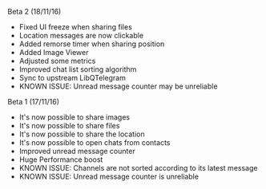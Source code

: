 Beta 2 (18/11/16)
- Fixed UI freeze when sharing files
- Location messages are now clickable
- Added remorse timer when sharing position
- Added Image Viewer
- Adjusted some metrics
- Improved chat list sorting algorithm
- Sync to upstream LibQTelegram
- KNOWN ISSUE: Unread message counter may be unreliable

Beta 1 (17/11/16)
- It's now possible to share images
- It's now possible to share files
- It's now possible to share the location
- It's now possible to open chats from contacts
- Improved unread message counter
- Huge Performance boost
- KNOWN ISSUE: Channels are not sorted according to its latest message
- KNOWN ISSUE: Unread message counter is unreliable
